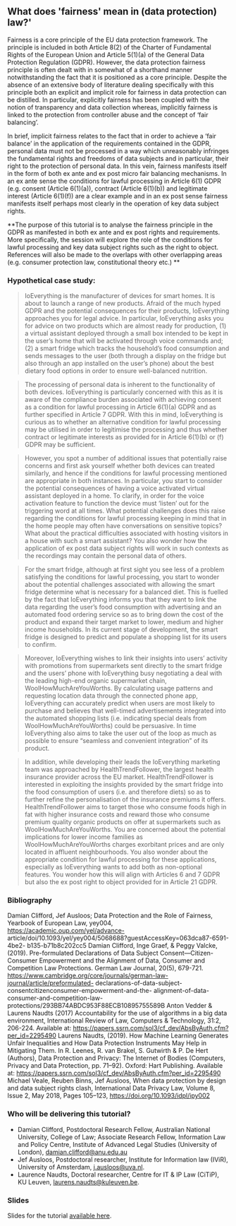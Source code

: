 ## What does 'fairness' mean in (data protection) law?'

Fairness is a core principle of the EU data protection framework. The principle is included in both Article 8(2) of the Charter of Fundamental Rights of the European Union and Article 5(1)(a) of the General Data Protection Regulation (GDPR). However, the data protection fairness principle is often dealt with in somewhat of a shorthand manner notwithstanding the fact that it is positioned as a core principle. Despite the absence of an extensive body of literature dealing specifically with this principle both an explicit and implicit role for fairness in data protection can be distilled. In particular, explicitly fairness has been coupled with the notion of transparency and data collection whereas, implicitly fairness is linked to the protection from controller abuse and the concept of ‘fair balancing’. 

In brief, implicit fairness relates to the fact that in order to achieve a ‘fair balance’ in the application of the requirements contained in the GDPR, personal data must not be processed in a way which unreasonably infringes the fundamental rights and freedoms of data subjects and in particular, their right to the protection of personal data. In this vein, fairness manifests itself in the form of both ex ante and ex post micro fair balancing mechanisms. In an ex ante sense the conditions for lawful processing in Article 6(1) GDPR (e.g. consent (Article 6(1)(a)), contract (Article 6(1)(b)) and legitimate interest (Article 6(1)(f)) are a clear example and in an ex post sense fairness manifests itself perhaps most clearly in the operation of key data subject rights. 

**The purpose of this tutorial is to analyse the fairness principle in the GDPR as manifested in both ex ante and ex post rights and requirements. More specifically, the session will explore the role of the conditions for lawful processing and key data subject rights such as the right to object. References will also be made to the overlaps with other overlapping areas (e.g. consumer protection law, constitutional theory etc.) **

### Hypothetical case study:

> IoEverything is the manufacturer of devices for smart homes. It is about to launch a range of new products. Afraid of the much hyped GDPR and the potential consequences for their products, IoEverything approaches you for legal advice. In particular, IoEverything asks you for advice on two products which are almost ready for production, (1) a virtual assistant deployed through a small box intended to be kept in the user’s home that will be activated through voice commands and; (2) a smart fridge which tracks the household’s food consumption and sends messages to the user (both through a display on the fridge but also through an app installed on the user’s phone) about the best dietary food options in order to ensure well-balanced nutrition.

> The processing of personal data is inherent to the functionality of both devices. IoEverything is particularly concerned with this as it is aware of the compliance burden associated with achieving consent as a condition for lawful processing in Article 6(1)(a) GDPR and as further specified in Article 7 GDPR. With this in mind, IoEverything is curious as to whether an alternative condition for lawful processing may be utilised in order to legitimise the processing and thus whether contract or legitimate interests as provided for in Article 6(1)(b) or (f) GDPR may be sufficient. 

> However, you spot a number of additional issues that potentially raise concerns and first ask yourself whether both devices can treated similarly, and hence if the conditions for lawful processing mentioned are appropriate in both instances. In particular, you start to consider the potential consequences of having a voice activated virtual assistant deployed in a home. To clarify, in order for the voice activation feature to function the device must ‘listen’ out for the triggering word at all times. What potential challenges does this raise regarding the conditions for lawful processing keeping in mind that in the home people may often have conversations on sensitive topics? What about the practical difficulties associated with hosting visitors in a house with such a smart assistant? You also wonder how the application of ex post data subject rights will work in such contexts as the recordings may contain the personal data of others. 

> For the smart fridge, although at first sight you see less of a problem satisfying the conditions for lawful processing, you start to wonder about the potential challenges associated with allowing the smart fridge determine what is necessary for a balanced diet. This is fuelled by the fact that IoEverything informs you that they want to link the data regarding the user’s food consumption with advertising and an automated food ordering service so as to bring down the cost of the product and expand their target market to lower, medium and higher income households. In its current stage of development, the smart fridge is designed to predict and populate a shopping list for its users to confirm. 

> Moreover, IoEverything wishes to link their insights into users’ activity with promotions from supermarkets sent directly to the smart fridge and the users’ phone with IoEverything busy negotiating a deal with the leading high-end organic supermarket chain, WoolHowMuchAreYouWorths. By calculating usage patterns and requesting location data through the connected phone app, IoEverything can accurately predict when users are most likely to purchase and believes that well-timed advertisements integrated into the automated shopping lists (i.e. indicating special deals from WoolHowMuchAreYouWorths) could be persuasive. In time IoEverything also aims to take the user out of the loop as much as possible to ensure “seamless and convenient integration” of its product. 

> In addition, while developing their leads the IoEverything marketing team was approached by HealthTrendFollower, the largest health insurance provider across the EU market. HealthTrendFollower is interested in exploiting the insights provided by the smart fridge into the food consumption of users (i.e. and therefore diets) so as to further refine the personalisation of the insurance premiums it offers. HealthTrendFollower aims to target those who consume foods high in fat with higher insurance costs and reward those who consume premium quality organic products on offer at supermarkets such as WoolHowMuchAreYouWorths. You are concerned about the potential implications for lower income families as WoolHowMuchAreYouWorths charges exorbitant prices and are only located in affluent neighbourhoods. You also wonder about the appropriate condition for lawful processing for these applications, especially as IoEverything wants to add both as non-optional features. You wonder how this will align with Articles 6 and 7 GDPR but also the ex post right to object provided for in Article 21 GDPR.


### Bibliography 

Damian Clifford, Jef Ausloos; Data Protection and the Role of Fairness, Yearbook of European Law, yey004, https://academic.oup.com/yel/advance- article/doi/10.1093/yel/yey004/5068688?guestAccessKey=063dca87-6591-4be2- b135-b71b8c202cc5 
Damian Clifford, Inge Graef, & Peggy Valcke, (2019). Pre-formulated Declarations of Data Subject Consent—Citizen-Consumer Empowerment and the Alignment of Data, Consumer and Competition Law Protections. German Law Journal, 20(5), 679-721. https://www.cambridge.org/core/journals/german-law-journal/article/preformulated- declarations-of-data-subject-consentcitizenconsumer-empowerment-and-the- alignment-of-data-consumer-and-competition-law- protections/293BB74ABDC953F88ECB10895755589B 
Anton Vedder & Laurens Naudts (2017) Accountability for the use of algorithms in a big data environment, International Review of Law, Computers & Technology, 31:2, 206-224. Available at: https://papers.ssrn.com/sol3/cf_dev/AbsByAuth.cfm?per_id=2295490 
Laurens Naudts, (2019). How Machine Learning Generates Unfair Inequalities and How Data Protection Instruments May Help in Mitigating Them. In R. Leenes, R. van Brakel, S. Gutwirth & P. De Hert (Authors), Data Protection and Privacy: The Internet of Bodies (Computers, Privacy and Data Protection, pp. 71–92). Oxford: Hart Publishing. Available at: https://papers.ssrn.com/sol3/cf_dev/AbsByAuth.cfm?per_id=2295490 
Michael Veale, Reuben Binns, Jef Ausloos, When data protection by design and data subject rights clash, International Data Privacy Law, Volume 8, Issue 2, May 2018, Pages 105–123, https://doi.org/10.1093/idpl/ipy002 

### Who will be delivering this tutorial?

- Damian Clifford, Postdoctoral Research Fellow, Australian National University, College of Law; Associate Research Fellow, Information Law and Policy Centre, Institute of Advanced Legal Studies (University of London), damian.clifford@anu.edu.au
- Jef Ausloos, Postdoctoral researcher, Institute for Information law (IViR), University of Amsterdam, j.ausloos@uva.nl.
- Laurence Naudts, Doctoral researcher, Centre for IT & IP Law (CiTiP), KU Leuven, laurens.naudts@kuleuven.be.


### Slides

Slides for the tutorial [available here](https://github.com/fat2020tutorials/fairness-in-dp-law/raw/master/Clifford.Ausloos.Naudts_What%20does%20'fairness'%20mean%20in%20(data%20protection)%20law.FAT%20Tutorial.pptx).
